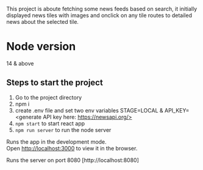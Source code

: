 This project is aboute fetching some news feeds based on search, it initially displayed news tiles with images and onclick on any tile routes to detailed news about the selected tile.

# Node version
14 & above

## Steps to start the project
1. Go to the project directory
2. npm i
3. create .env file and set two env variables
   STAGE=LOCAL & 
   API_KEY=<generate API key here: https://newsapi.org/>
4. `npm start` to start react app
5. `npm run server` to run the node server

Runs the app in the development mode.\
Open [http://localhost:3000](http://localhost:3000) to view it in the browser.

Runs the server on port 8080 [http://localhost:8080]
